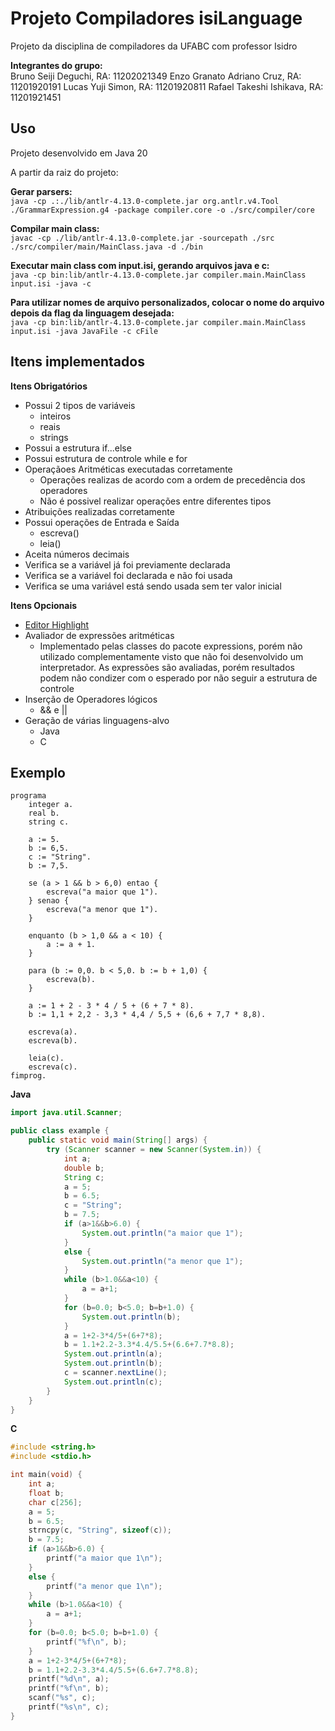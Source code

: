 # Projeto Compiladores isiLanguage
Projeto da disciplina de compiladores da UFABC com professor Isidro

__Integrantes do grupo:__  
Bruno Seiji Deguchi, RA: 11202021349
Enzo Granato Adriano Cruz, RA: 11201920191
Lucas Yuji Simon, RA: 11201920811
Rafael Takeshi Ishikava, RA: 11201921451

## Uso
Projeto desenvolvido em Java 20

A partir da raiz do projeto:

__Gerar parsers:__  
`java -cp .:./lib/antlr-4.13.0-complete.jar org.antlr.v4.Tool ./GrammarExpression.g4 -package compiler.core -o ./src/compiler/core`

__Compilar main class:__  
`javac -cp ./lib/antlr-4.13.0-complete.jar -sourcepath ./src ./src/compiler/main/MainClass.java -d ./bin`

__Executar main class com input.isi, gerando arquivos java e c:__  
`java -cp bin:lib/antlr-4.13.0-complete.jar compiler.main.MainClass input.isi -java -c`  

__Para utilizar nomes de arquivo personalizados, colocar o nome do arquivo depois da flag da linguagem desejada:__  
`java -cp bin:lib/antlr-4.13.0-complete.jar compiler.main.MainClass input.isi -java JavaFile -c cFile`

## Itens implementados
__Itens Obrigatórios__
- Possui 2 tipos de variáveis
  - inteiros
  - reais
  - strings
- Possui a estrutura if...else
- Possui estrutura de controle while e for
- Operaçãoes Aritméticas executadas corretamente
  - Operações realizas de acordo com a ordem de precedência dos operadores
  - Não é possivel realizar operações entre diferentes tipos
- Atribuições realizadas corretamente
- Possui operações de Entrada e Saída
  - escreva()
  - leia()
- Aceita números decimais
- Verifica se a variável já foi previamente declarada
- Verifica se a variável foi declarada e não foi usada
- Verifica se uma variável está sendo usada sem ter valor inicial

__Itens Opcionais__
- [Editor Highlight](https://github.com/brunoseij/editor_texto_compiladores/)
- Avaliador de expressões aritméticas
  - Implementado pelas classes do pacote expressions, porém não utilizado complementamente visto que não foi desenvolvido um   interpretador. As expressões são avaliadas, porém resultados podem não condizer com o esperado por não seguir a estrutura de controle
- Inserção de Operadores lógicos
  - && e ||
- Geração de várias linguagens-alvo
  - Java
  - C

## Exemplo
```
programa
    integer a.
    real b.
    string c.

    a := 5.
    b := 6,5.
    c := "String".
    b := 7,5.

    se (a > 1 && b > 6,0) entao {
        escreva("a maior que 1").
    } senao {
        escreva("a menor que 1").
    }

    enquanto (b > 1,0 && a < 10) {
        a := a + 1.
    }

    para (b := 0,0. b < 5,0. b := b + 1,0) {
        escreva(b).
    }

    a := 1 + 2 - 3 * 4 / 5 + (6 + 7 * 8).
    b := 1,1 + 2,2 - 3,3 * 4,4 / 5,5 + (6,6 + 7,7 * 8,8).

    escreva(a).
    escreva(b).

    leia(c).
    escreva(c).
fimprog.
```

__Java__
```java
import java.util.Scanner;

public class example {
    public static void main(String[] args) {
        try (Scanner scanner = new Scanner(System.in)) {
            int a;
            double b;
            String c;
            a = 5;
            b = 6.5;
            c = "String";
            b = 7.5;
            if (a>1&&b>6.0) {
                System.out.println("a maior que 1");
            }
            else {
                System.out.println("a menor que 1");
            }
            while (b>1.0&&a<10) {
                a = a+1;
            }
            for (b=0.0; b<5.0; b=b+1.0) {
                System.out.println(b);
            }
            a = 1+2-3*4/5+(6+7*8);
            b = 1.1+2.2-3.3*4.4/5.5+(6.6+7.7*8.8);
            System.out.println(a);
            System.out.println(b);
            c = scanner.nextLine();
            System.out.println(c);
        }
    }
}
```

__C__
```c
#include <string.h>
#include <stdio.h>

int main(void) {
    int a;
    float b;
    char c[256];
    a = 5;
    b = 6.5;
    strncpy(c, "String", sizeof(c));
    b = 7.5;
    if (a>1&&b>6.0) {
        printf("a maior que 1\n");
    }
    else {
        printf("a menor que 1\n");
    }
    while (b>1.0&&a<10) {
        a = a+1;
    }
    for (b=0.0; b<5.0; b=b+1.0) {
        printf("%f\n", b);
    }
    a = 1+2-3*4/5+(6+7*8);
    b = 1.1+2.2-3.3*4.4/5.5+(6.6+7.7*8.8);
    printf("%d\n", a);
    printf("%f\n", b);
    scanf("%s", c);
    printf("%s\n", c);
}
```

